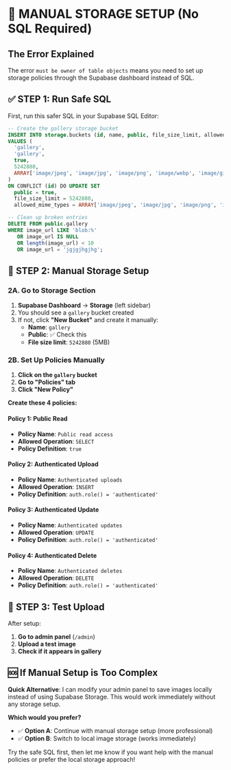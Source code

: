 # 🔧 MANUAL STORAGE SETUP (No SQL Required)

## The Error Explained
The error `must be owner of table objects` means you need to set up storage policies through the Supabase dashboard instead of SQL.

## ✅ STEP 1: Run Safe SQL
First, run this safer SQL in your Supabase SQL Editor:

```sql
-- Create the gallery storage bucket
INSERT INTO storage.buckets (id, name, public, file_size_limit, allowed_mime_types)
VALUES (
  'gallery',
  'gallery',
  true,
  5242880,
  ARRAY['image/jpeg', 'image/jpg', 'image/png', 'image/webp', 'image/gif']
)
ON CONFLICT (id) DO UPDATE SET
  public = true,
  file_size_limit = 5242880,
  allowed_mime_types = ARRAY['image/jpeg', 'image/jpg', 'image/png', 'image/webp', 'image/gif'];

-- Clean up broken entries
DELETE FROM public.gallery 
WHERE image_url LIKE 'blob:%' 
   OR image_url IS NULL
   OR length(image_url) < 10
   OR image_url = 'jgjgjhgjhg';
```

## 🎯 STEP 2: Manual Storage Setup

### 2A. Go to Storage Section
1. **Supabase Dashboard** → **Storage** (left sidebar)
2. You should see a `gallery` bucket created
3. If not, click **"New Bucket"** and create it manually:
   - **Name**: `gallery`
   - **Public**: ✅ Check this
   - **File size limit**: `5242880` (5MB)

### 2B. Set Up Policies Manually
1. **Click on the `gallery` bucket**
2. **Go to "Policies" tab**
3. **Click "New Policy"**

**Create these 4 policies:**

#### Policy 1: Public Read
- **Policy Name**: `Public read access`
- **Allowed Operation**: `SELECT`
- **Policy Definition**: `true`

#### Policy 2: Authenticated Upload
- **Policy Name**: `Authenticated uploads`
- **Allowed Operation**: `INSERT`
- **Policy Definition**: `auth.role() = 'authenticated'`

#### Policy 3: Authenticated Update
- **Policy Name**: `Authenticated updates`
- **Allowed Operation**: `UPDATE`
- **Policy Definition**: `auth.role() = 'authenticated'`

#### Policy 4: Authenticated Delete
- **Policy Name**: `Authenticated deletes`
- **Allowed Operation**: `DELETE`
- **Policy Definition**: `auth.role() = 'authenticated'`

## 🚀 STEP 3: Test Upload

After setup:
1. **Go to admin panel** (`/admin`)
2. **Upload a test image**
3. **Check if it appears in gallery**

## 🆘 If Manual Setup is Too Complex

**Quick Alternative**: I can modify your admin panel to save images locally instead of using Supabase Storage. This would work immediately without any storage setup.

**Which would you prefer?**
- ✅ **Option A**: Continue with manual storage setup (more professional)
- ✅ **Option B**: Switch to local image storage (works immediately)

Try the safe SQL first, then let me know if you want help with the manual policies or prefer the local storage approach!
